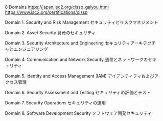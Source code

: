 <!-- 2023/10/05 (Thu) -->

8 Domains
https://japan.isc2.org/cissp_gaiyou.html
https://www.isc2.org/certifications/cissp

Domain 1. Security and Risk Management
セキュリティとリスクマネジメント

Domain 2. Asset Security
資産のセキュリティ

Domain 3. Security Architecture and Engineering
セキュリティアーキテクチャとエンジニアリング

Domain 4. Communication and Network Security
通信とネットワークのセキュリティ

Domain 5. Identity and Access Management (IAM)
アイデンティティおよびアクセス管理

Domain 6. Security Assessment and Testing
セキュリティの評価とテスト

Domain 7. Security Operations
セキュリティの運用

Domain 8. Software Development Security
ソフトウェア開発セキュリティ

